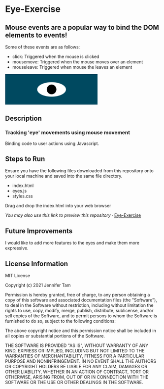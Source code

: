 # Eye-Exercise
## Mouse events are a popular way to bind the DOM elements to events!
Some of these events are as follows:
<ul>
  <li>click: Triggered when the mouse is clicked</li>
  <li>mousemove: Triggered when the mouse moves over an element</li>
  <li>mouseleave: Triggered when mouse the leaves an element</li>
</ul>
<img src= "eye.png" width ='300'/>

## Description

### Tracking 'eye' movements using mouse movement
Binding code to user actions using Javascript. 

## Steps to Run
Ensure you have the following files downloaded from this repository onto your local machine and saved into the same file directory.
<ul>
  <li>index.html</li>
  <li>eyes.js</li>
  <li>styles.css</li>
</ul>
Drag and drop the index.html into your web browser

<i>You may also use this link to preview this repository</i> &middot; <a href="https://jenniferwtam.github.io/Eye-Exercise/
" target="__blank">Eye-Exercise</a>

## Future Improvements
I would like to add more features to the eyes and make them more expressive.

## License Information
MIT License

Copyright (c) 2021 Jennifer Tam

Permission is hereby granted, free of charge, to any person obtaining a copy
of this software and associated documentation files (the "Software"), to deal
in the Software without restriction, including without limitation the rights
to use, copy, modify, merge, publish, distribute, sublicense, and/or sell
copies of the Software, and to permit persons to whom the Software is
furnished to do so, subject to the following conditions:

The above copyright notice and this permission notice shall be included in all
copies or substantial portions of the Software.

THE SOFTWARE IS PROVIDED "AS IS", WITHOUT WARRANTY OF ANY KIND, EXPRESS OR
IMPLIED, INCLUDING BUT NOT LIMITED TO THE WARRANTIES OF MERCHANTABILITY,
FITNESS FOR A PARTICULAR PURPOSE AND NONINFRINGEMENT. IN NO EVENT SHALL THE
AUTHORS OR COPYRIGHT HOLDERS BE LIABLE FOR ANY CLAIM, DAMAGES OR OTHER
LIABILITY, WHETHER IN AN ACTION OF CONTRACT, TORT OR OTHERWISE, ARISING FROM,
OUT OF OR IN CONNECTION WITH THE SOFTWARE OR THE USE OR OTHER DEALINGS IN THE
SOFTWARE.
